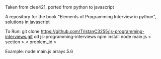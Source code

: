 Taken from clee421, ported from python to javascript

A repository for the book "Elements of Programming Interview in python", solutions in javascript

To Run:
git clone https://github.com/TristanC3255/js-programming-interviews.git
cd js-programming-interviews
npm install
node main.js < section >.< problem_id >

Example:
node main.js arrays.5.6

